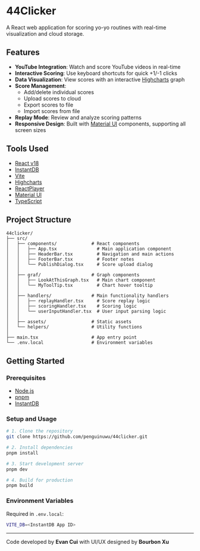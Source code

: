 # 44Clicker

A React web application for scoring yo-yo routines with real-time visualization and cloud storage.

## Features

- **YouTube Integration**: Watch and score YouTube videos in real-time
- **Interactive Scoring**: Use keyboard shortcuts for quick +1/-1 clicks
- **Data Visualization**: View scores with an interactive [Highcharts](https://highcharts.com/) graph
- **Score Management**:
  - Add/delete individual scores
  - Upload scores to cloud
  - Export scores to file
  - Import scores from file
- **Replay Mode**: Review and analyze scoring patterns
- **Responsive Design**: Built with [Material UI](https://mui.com/) components, supporting all screen sizes

## Tools Used

- [React v18](https://react.dev/)
- [InstantDB](https://instantdb.com/)
- [Vite](https://vite.dev/)
- [Highcharts](https://highcharts.com/)
- [ReactPlayer](https://github.com/cookpete/react-player/)
- [Material UI](https://mui.com/)
- [TypeScript](https://typescriptlang.org/)

## Project Structure

```plaintext
44clicker/
├── src/
│   ├── components/             # React components
│   │   ├── App.tsx               # Main application component
│   │   ├── HeaderBar.tsx         # Navigation and main actions
│   │   ├── FooterBar.tsx         # Footer notes
│   │   └── PublishDialog.tsx     # Score upload dialog
│   │
│   ├── graf/                   # Graph components
│   │   ├── LookAtThisGraph.tsx   # Main chart component
│   │   └── MyToolTip.tsx         # Chart hover tooltip
│   │
│   ├── handlers/               # Main functionality handlers
│   │   ├── replayHandler.tsx     # Score replay logic
│   │   ├── scoringHandler.tsx    # Scoring logic
│   │   └── userInputHandler.tsx  # User input parsing logic
│   │
│   ├── assets/                 # Static assets
│   └── helpers/                # Utility functions
│   
├── main.tsx                    # App entry point
└── .env.local                  # Environment variables
```

## Getting Started

### Prerequisites

- [Node.js](https://nodejs.org/)
- [pnpm](https://pnpm.io/)
- [InstantDB](https://instantdb.com/)

### Setup and Usage

```sh
# 1. Clone the repository
git clone https://github.com/penguinuwu/44clicker.git

# 2. Install dependencies
pnpm install

# 3. Start development server
pnpm dev

# 4. Build for production
pnpm build
```

### Environment Variables

Required in `.env.local`:

```sh
VITE_DB=<InstantDB App ID>
```

---

Code developed by **Evan Cui** with UI/UX designed by **Bourbon Xu**
